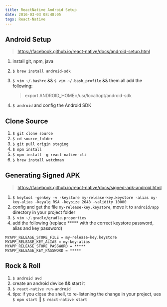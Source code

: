 ```yaml
---
title: ReactNative Android Setup
date: 2016-03-03 08:48:05
tags: React-Native
---
```


## Android Setup
> https://facebook.github.io/react-native/docs/android-setup.html

1. install git, npm, java
2. ``$ brew install android-sdk``
3. ``$ vim ~/.bashrc`` && ``$ vim ~/.bash_profile`` && them all add the following:

	> export ANDROID_HOME=/usr/local/opt/android-sdk

4. ``$ android`` and config the Android SDK

## Clone Source
1. ``$ git clone source``
2. ``$ cd source_folder``
3. ``$ git pull origin staging``
4. ``$ npm install``
5. ``$ npm install -g react-native-cli``
6. ``$ brew install watchman``

## Generating Signed APK
> https://facebook.github.io/react-native/docs/signed-apk-android.html

1. ``$ keytool -genkey -v -keystore my-release-key.keystore -alias my-key-alias -keyalg RSA -keysize 2048 -validity 10000``
2. config and get the file ``my-release-key.keystore``, move it to ``android/app`` directory in your project folder
3. ``$ vim ~/.gradle/gradle.properties``
4. add the following (replace ***** with the correct keystore password, alias and key password)

```
MYAPP_RELEASE_STORE_FILE = my-release-key.keystore
MYAPP_RELEASE_KEY_ALIAS = my-key-alias
MYAPP_RELEASE_STORE_PASSWORD = *****
MYAPP_RELEASE_KEY_PASSWORD = *****
```

## Rock & Roll
1. ``$ android avd``
2. create an android device && start it
3. ``$ react-native run-android``
4. tips: if you close the shell, to re-listening the change in your project, ues ``$ npm start`` || ``$ react-native start``